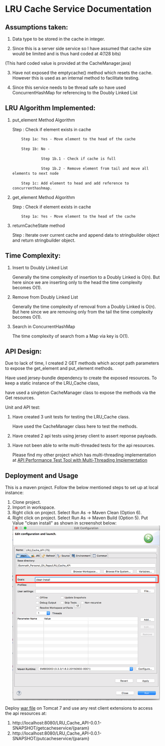 # LRU Cache Service Documentation

## Assumptions taken:

1. Data type to be stored in the cache in integer.

2. Since this is a server side service so I have assumed that cache size would be limited and is thus hard coded at 4(128 bits)

(This hard coded value is provided at the CacheManager.java)

3. Have not exposed the emptycache() method which resets the cache. However this is used as an internal method to facilitate testing.

4. Since this service needs to be thread safe so have used ConcurrentHashMap for referencing to the Doubly Linked List

## LRU Algorithm Implemented:

1. put_element Method Algorithm
   
   Step : Check if element exists in cache
           
           Step 1a: Yes - Move element to the head of the cache 
           
           Step 1b: No - 
                    
                    Step 1b.1 - Check if cache is full
                    
                    Step 1b.2 - Remove element from tail and move all elements to next node
           
           Step 1c: Add element to head and add reference to concurrenthashmap.
 
2. get_element Method Algorithm
   
   Step : Check if element exists in cache
           
           Step 1a: Yes - Move element to the head of the cache 

3. returnCacheState method
   
   Step : Iterate over current cache and append data to stringbuilder object and return stringbuilder object.


## Time Complexity:

1. Insert to Doubly Linked List
   
   Generally the time complexity of insertion to a Doubly Linked is O(n). But here since we are inserting only to the head
   the time complexity becomes O(1).

2. Remove from Doubly Linked List
   
   Generally the time complexity of removal from a Doubly Linked is O(n). But here since we are removing only from the tail
   the time complexity becomes O(1).

3. Search in ConcurrentHashMap
   
   The time complexity of search from a Map via key is O(1).

## API Design:

Due to lack of time, I created 2 GET methods which accept path parameters to expose the get_element and put_element methods.

Have used jersey-bundle dependency to create the exposed resources. To keep a static instance of the LRU_Cache class,

have used a singleton CacheManager class to expose the methods via the Get resources.

Unit and API test:

1. Have created 3 unit tests for testing the LRU_Cache class.

   Have used the CacheManager class here to test the methods.

2. Have created 2 api tests using jersey client to assert reponse payloads.

3. Have not been able to write multi-threaded tests for the api resources. 
   
   Please find my other project which has multi-threading implementation at [API Performance Test Tool with Multi-Threading Implementation](https://github.com/somnath-s-bhattacharya/Repo/tree/master/PerformanceTestExecution_VersionControl)
   
## Deployment and Usage

This is a maven project. Follow the below mentioned steps to set up at local instance:
1. Clone project.
2. Import in workspace.
3. Right click on project. Select Run As -> Maven Clean (Option 6).
4. Right click on project. Select Run As -> Maven Build (Option 5). Put Value "clean install" as shown in screenshot below:
![Alt text](https://github.com/somnath-s-bhattacharya/Repo/blob/master/LRU_Cache_API/Screen%20Shot.png "Optional title")

Deploy [war file](https://github.com/somnath-s-bhattacharya/Repo/blob/master/LRU_Cache_API/target/LRU_Cache_API-0.0.1-SNAPSHOT.war) on Tomcat 7 and use any rest client extensions to access the api resources at:
1. http://localhost:8080/LRU_Cache_API-0.0.1-SNAPSHOT/getcacheservice/{param}
2. http://localhost:8080/LRU_Cache_API-0.0.1-SNAPSHOT/putcacheservice/{param}
